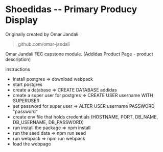 # Shoedidas -- Primary Producy Display 

Originally created by Omar Jandali
> github.com/omar-jandali

Omar Jandali FEC capstone module. (Addidas Product Page - product description)

instructions

- install postgres => download webpack
- start postgres
- create a database => CREATE DATABASE addidas
- create a super user for postgres => CREATE USER username WITH SUPERUSER
- set password for super user => ALTER USER username PASSWORD "password"
- create env file that holds credentials (HOSTNAME, PORT, DB_NAME, DB_USERNAME, DB_PASSWORD)
- run install the package => npm install
- run the seed data => npm run seed
- run webpack => npm run webpack
- load the webpage
